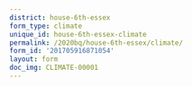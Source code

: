 ```yaml
---
district: house-6th-essex
form_type: climate
unique_id: house-6th-essex-climate
permalink: /2020bq/house-6th-essex/climate/
form_id: '201705916871054'
layout: form
doc_img: CLIMATE-00001
---
```

